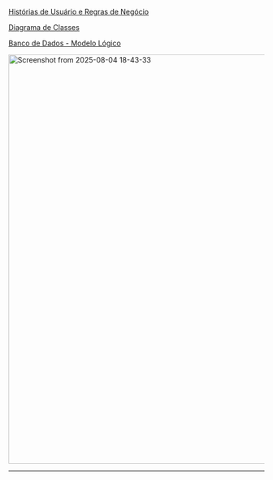 [Histórias de Usuário e Regras de Negócio](https://docs.google.com/document/d/1PbTAumBHeKJZfm7UqsNrROFWlXxdR-Yo-taLGbj6z5E/edit?usp=sharing)


[Diagrama de Classes](https://online.visual-paradigm.com/w/ijertwhd/diagrams/#diagram:workspace=ijertwhd&proj=0&id=6&type=ClassDiagram)


[Banco de Dados - Modelo Lógico](https://online.visual-paradigm.com/w/ijertwhd/diagrams/#diagram:workspace=ijertwhd&proj=0&id=7&type=ChenEntityRelationshipDiagram)


<img width="1189" height="806" alt="Screenshot from 2025-08-04 18-43-33" src="https://github.com/user-attachments/assets/c169f617-5db9-4d62-8975-e0c4615415ba" />

---
